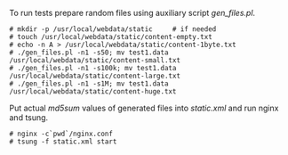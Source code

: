 To run tests prepare random files using auxiliary script *gen_files.pl*.

```ShellSession
# mkdir -p /usr/local/webdata/static     # if needed
# touch /usr/local/webdata/static/content-empty.txt
# echo -n A > /usr/local/webdata/static/content-1byte.txt
# ./gen_files.pl -n1 -s50; mv test1.data /usr/local/webdata/static/content-small.txt
# ./gen_files.pl -n1 -s100k; mv test1.data /usr/local/webdata/static/content-large.txt
# ./gen_files.pl -n1 -s1M; mv test1.data /usr/local/webdata/static/content-huge.txt
```

Put actual *md5sum* values of generated files into *static.xml* and run nginx
and tsung.

```ShellSession
# nginx -c`pwd`/nginx.conf
# tsung -f static.xml start
```

